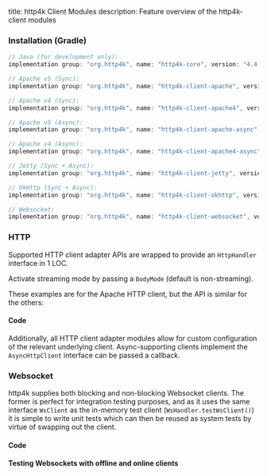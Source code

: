 title: http4k Client Modules
description: Feature overview of the http4k-client modules

### Installation (Gradle)

```groovy
// Java (for development only):
implementation group: "org.http4k", name: "http4k-core", version: "4.4.1.0"

// Apache v5 (Sync): 
implementation group: "org.http4k", name: "http4k-client-apache", version: "4.4.1.0"

// Apache v4 (Sync): 
implementation group: "org.http4k", name: "http4k-client-apache4", version: "4.4.1.0"

// Apache v5 (Async): 
implementation group: "org.http4k", name: "http4k-client-apache-async", version: "4.4.1.0"

// Apache v4 (Async): 
implementation group: "org.http4k", name: "http4k-client-apache4-async", version: "4.4.1.0"

// Jetty (Sync + Async): 
implementation group: "org.http4k", name: "http4k-client-jetty", version: "4.4.1.0"

// OkHttp (Sync + Async): 
implementation group: "org.http4k", name: "http4k-client-okhttp", version: "4.4.1.0"

// Websocket: 
implementation group: "org.http4k", name: "http4k-client-websocket", version: "4.4.1.0"
```

### HTTP
Supported HTTP client adapter APIs are wrapped to provide an `HttpHandler` interface in 1 LOC.

Activate streaming mode by passing a `BodyMode` (default is non-streaming).

These examples are for the Apache HTTP client, but the API is similar for the others:

#### Code [<img class="octocat"/>](https://github.com/http4k/http4k/blob/master/src/docs/guide/modules/clients/example_http.kt)

<script src="https://gist-it.appspot.com/https://github.com/http4k/http4k/blob/master/src/docs/guide/modules/clients/example_http.kt"></script>

Additionally, all HTTP client adapter modules allow for custom configuration of the relevant underlying client. Async-supporting clients implement the `AsyncHttpClient` interface can be passed a callback.

### Websocket
http4k supplies both blocking and non-blocking Websocket clients. The former is perfect for integration testing purposes, and as it uses the same interface `WsClient` as the in-memory test client (`WsHandler.testWsClient()`) it is simple to write unit tests which can then be reused as system tests by virtue of swapping out the client.

#### Code [<img class="octocat"/>](https://github.com/http4k/http4k/blob/master/src/docs/guide/modules/clients/example_websocket.kt)

<script src="https://gist-it.appspot.com/https://github.com/http4k/http4k/blob/master/src/docs/guide/modules/clients/example_websocket.kt"></script>

#### Testing Websockets with offline and online clients [<img class="octocat"/>](https://github.com/http4k/http4k/blob/master/src/docs/guide/modules/clients/TestingWebsockets.kt)

<script src="https://gist-it.appspot.com/https://github.com/http4k/http4k/blob/master/src/docs/guide/modules/clients/TestingWebsockets.kt"></script>
